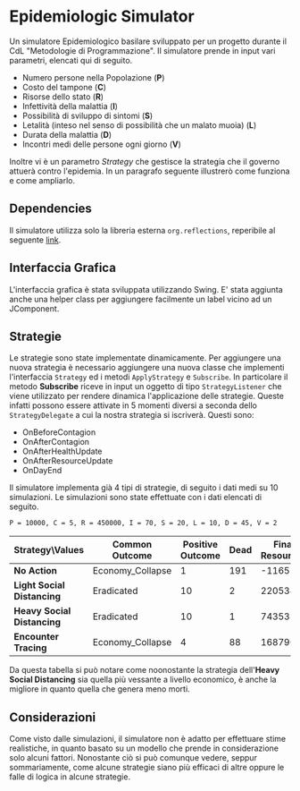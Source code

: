 # Epidemiologic Simulator
Un simulatore Epidemiologico basilare sviluppato per un progetto durante il CdL "Metodologie di Programmazione". 
Il simulatore prende in input vari parametri, elencati qui di seguito.
* Numero persone nella Popolazione (**P**)
* Costo del tampone (**C**)
* Risorse dello stato (**R**)
* Infettività della malattia (**I**)
* Possibilità di sviluppo di sintomi (**S**)
* Letalità (inteso nel senso di possibilità che un malato muoia) (**L**)
* Durata della malattia (**D**)
* Incontri medi delle persone ogni giorno (**V**)

Inoltre vi è un parametro _Strategy_ che gestisce la strategia che il governo attuerà contro l'epidemia.
In un paragrafo seguente illustrerò come funziona e come ampliarlo.
## Dependencies
Il simulatore utilizza solo la libreria esterna `org.reflections`, reperibile al seguente [link](https://github.com/ronmamo/reflections).

## Interfaccia Grafica
L'interfaccia grafica è stata sviluppata utilizzando Swing. E' stata aggiunta anche una helper class
per aggiungere facilmente un label vicino ad un JComponent.

## Strategie
Le strategie sono state implementate dinamicamente. Per aggiungere una nuova strategia è necessario aggiungere una nuova
classe che implementi l'interfaccia `Strategy` ed i metodi `ApplyStrategy` e `Subscribe`.
In particolare il metodo **Subscribe** riceve in input un oggetto di tipo `StrategyListener`
che viene utilizzato per rendere dinamica l'applicazione delle strategie. Queste infatti possono essere attivate in 5 momenti diversi
a seconda dello `StrategyDelegate` a cui la nostra strategia si iscriverà.
Questi sono:
    
  * OnBeforeContagion
  * OnAfterContagion
  * OnAfterHealthUpdate
  * OnAfterResourceUpdate
  * OnDayEnd
  
Il simulatore implementa già 4 tipi di strategie, di seguito i dati medi su 10 simulazioni.
Le simulazioni sono state effettuate con i dati elencati di seguito.

`P = 10000, C = 5, R = 450000, I = 70, S = 20, L = 10, D = 45, V = 2`

 Strategy\Values | Common Outcome | Positive Outcome | Dead | Final Resources |
------------ | ------------- | --- | --- | ---
**No Action**| Economy_Collapse | 1 | 191 | -11657 | 
**Light Social Distancing** | Eradicated | 10 | 2 | 220534 |
**Heavy Social Distancing** | Eradicated | 10 | 1 | 74353|
**Encounter Tracing** | Economy_Collapse | 4 | 88| 168790| 

Da questa tabella si può notare come noonostante la strategia dell'**Heavy Social Distancing** sia quella più vessante a livello
economico, è anche la migliore in quanto quella che genera meno morti.

## Considerazioni
Come visto dalle simulazioni, il simulatore non è adatto per effettuare stime realistiche, in quanto basato su un modello che prende
in considerazione solo alcuni fattori. Nonostante ciò si può comunque vedere, seppur sommariamente, come alcune strategie siano più efficaci di altre oppure
le falle di logica in alcune strategie.
